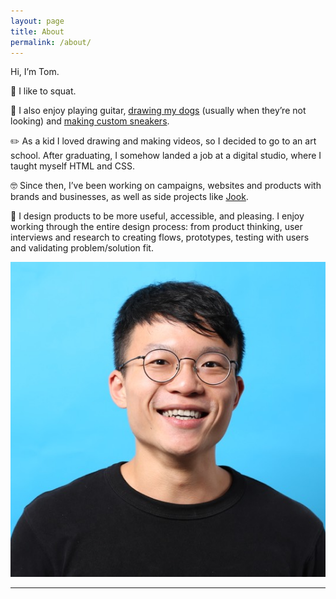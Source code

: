 ```yaml
---
layout: page
title: About
permalink: /about/
---
```



<div class="section big-text grid grid-d3-m1 tofadein">
  <div class="grid-item span-2">
    <p>Hi, I’m Tom.</p>
    <p>🦵 I like to squat.</p>
    <p>🎸 I also enjoy playing guitar, <a href="https://www.instagram.com/p/BRLfqkLBRKC/" target="_blank">drawing my dogs</a> (usually when they’re not looking) and <a href="https://www.instagram.com/p/BdO6rjIhtCs/" target="_blank">making custom sneakers</a>.</p>
    <p>✏️ As a kid I loved drawing and making videos, so I decided to go to an art school. After graduating, I somehow landed a job at a digital studio, where I taught myself HTML and CSS.</p>
    <p>🤓 Since then, I’ve been working on campaigns, websites and products with brands and businesses, as well as side projects like <a href="http://www.jookapp.com/" target="_blank">Jook</a>.</p>
    <p>💭 I design products to be more useful, accessible, and pleasing. I enjoy working through the entire design process: from product thinking, user interviews and research to creating flows, prototypes, testing with users and validating problem/solution fit.</p>
<!--     <p>📖 What I’m reading</p>
    <script src="https://www.goodreads.com/review/custom_widget/53473424.What%20I'm%20reading?cover_position=left&cover_size=small&num_books=5&order=a&shelf=currently-reading&show_author=0&show_cover=0&show_rating=0&show_review=0&show_tags=0&show_title=1&sort=date_added&widget_bg_color=FFFFFF&widget_bg_transparent=&widget_border_width=1&widget_id=1524583101&widget_text_color=000000&widget_title_size=medium&widget_width=medium" type="text/javascript" charset="utf-8"></script> -->
  </div>
  <div class="grid-item">
    <img src="/assets/me-smile.jpg" />
  </div>
</div>
<hr>